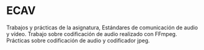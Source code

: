 # ECAV
Trabajos y prácticas de la asignatura, Estándares de comunicación de audio y vídeo.  Trabajo sobre codificación de audio realizado con FFmpeg. Prácticas sobre codificación de audio y codificador jpeg.
